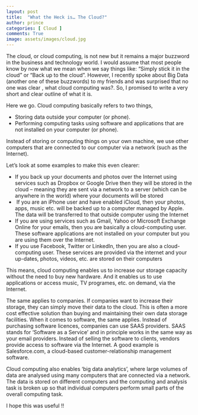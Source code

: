 ```yaml
---
layout: post
title:  "What the Heck is… The Cloud?"
author: prince
categories: [ Cloud ]
comments: True
image: assets/images/cloud.jpg
---
```


The cloud, or cloud computing, is not new but it remains a major buzzword in the business and technology world. I would assume that most people know by now what we mean when we say things like: “Simply stick it in the cloud” or “Back up to the cloud”. However, I recently spoke about Big Data (another one of these buzzwords) to my friends and was surprised that no one was clear , what cloud computing was?. So, I promised to write a very short and clear outline of what it is.

<!-- wp:paragraph -->
<p>Here we go. Cloud computing basically refers to two things,</p>
<!-- /wp:paragraph -->

<!-- wp:list -->
<ul><li> Storing data outside your computer (or phone). </li><li> Performing computing tasks using software and applications that are not installed on your computer (or phone). </li></ul>
<!-- /wp:list -->

<!-- wp:paragraph -->
<p>Instead of storing or computing things on your own machine, we use other computers that are connected to our computer via a network (such as the Internet).</p>
<!-- /wp:paragraph -->

<!-- wp:paragraph -->
<p>Let’s look at some examples to make this even clearer:</p>
<!-- /wp:paragraph -->

<!-- wp:list -->
<ul><li> If you back up your documents and photos over the Internet using services such as Dropbox or Google Drive then they will be stored in the cloud – meaning they are sent via a network to a server (which can be anywhere in the world) where your documents will be stored </li><li> &nbsp;If you are an iPhone user and have enabled iCloud, then your photos, apps, music etc. will be backed up to a computer managed by Apple. The data will be transferred to that outside computer using the Internet </li><li> If you are using services such as Gmail, Yahoo or Microsoft Exchange Online for your emails, then you are basically a cloud-computing user. These software applications are not installed on your computer but you are using them over the Internet. </li><li> If you use Facebook, Twitter or LinkedIn, then you are also a cloud-computing user. These services are provided via the internet and your up-dates, photos, videos, etc. are stored on their computers </li></ul>
<!-- /wp:list -->

<!-- wp:paragraph -->
<p>This means, cloud computing enables us to increase our storage capacity without the need to buy new hardware. And it enables us to use applications or access music, TV programes, etc. on demand, via the Internet.</p>
<!-- /wp:paragraph -->

<!-- wp:paragraph -->
<p>The same applies to companies. If companies want to increase their storage, they can simply move their data to the cloud. This is often a more cost effective solution than buying and maintaining their own data storage facilities. When it comes to software, the same applies. Instead of purchasing software licences, companies can use SAAS providers. SAAS stands for ‘Software as a Service’ and in principle works in the same way as your email providers. Instead of selling the software to clients, vendors provide access to software via the Internet. A good example is Salesforce.com, a cloud-based customer-relationship management software.</p>
<!-- /wp:paragraph -->

<!-- wp:paragraph -->
<p>Cloud computing also enables ‘big data analytics’, where large volumes of data are analysed using many computers that are connected via a network. The data is stored on different computers and the computing and analysis task is broken up so that individual computers perform small parts of the overall computing task.</p>
<!-- /wp:paragraph -->

<!-- wp:paragraph -->
<p>I hope this was useful  !!</p>
<!-- /wp:paragraph -->